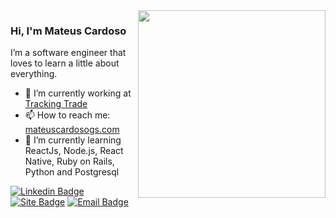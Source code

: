 <img align="right" src="https://github.com/mateuscgs/mateuscgs/blob/master/assets/illustration.svg" width="300"/>

### Hi, I'm Mateus Cardoso 

I’m a software engineer that loves to learn a little about everything. 

- 🔭 I’m currently working at [Tracking Trade](https://www.trackingtrade.com.br/)
- 📫 How to reach me: [mateuscardosogs.com](https://mateuscardosogs.com/)
- 🌱 I’m currently learning ReactJs, Node.js, React Native, Ruby on Rails, Python and Postgresql

[![Linkedin Badge](https://img.shields.io/badge/-Mateus%20Cardoso-333333?style=flat-square&labelColor=333333&logo=linkedin&logoColor=white&link=https://www.linkedin.com/in/mateuscardosogs/)](https://www.linkedin.com/in/mateuscardosogs)
[![Site Badge](https://img.shields.io/badge/-mateuscardosogs.com-333333?style=flat-square&labelColor=333333&logo=solidity&logoColor=white&link=https://mateuscardosogs.com/)](https://mateuscardosogs.com/)
[![Email Badge](https://img.shields.io/badge/-contato@mateuscardoso.com-333333?style=flat-square&labelColor=333333&logo=gmail&logoColor=white&link=mailto:contato@mateuscardosogs.com)](mailto:contato@mateuscardoso.com)